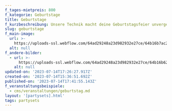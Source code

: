 ```yaml
---
f_tages-mietpreis: 800
f_kategorie: Geburtstage
title: Geburtstage
f_kurzbeschreibung: Unsere Technik macht deine Geburtstagsfeier unvergesslich
slug: geburtstage
f_main-image:
  url: >-
    https://uploads-ssl.webflow.com/64ad29248a23d982932e27ce/64b16b7ac299bb18ffe97f1c_IMG_8045.jpeg
  alt: null
f_andere-bilder:
  - url: >-
      https://uploads-ssl.webflow.com/64ad29248a23d982932e27ce/64b16b620dfc1413b16f923c_IMG_8044.jpeg
    alt: null
updated-on: '2023-07-14T17:26:27.917Z'
created-on: '2023-07-14T15:36:51.692Z'
published-on: '2023-07-14T17:41:55.143Z'
f_veranstaltungsbeispiele:
  - cms/veranstaltungen/geburtstag.md
layout: '[partysets].html'
tags: partysets
---
```



